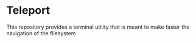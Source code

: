 # Teleport
This repository provides a terminal utility that is meant to make faster the navigation of the filesystem
